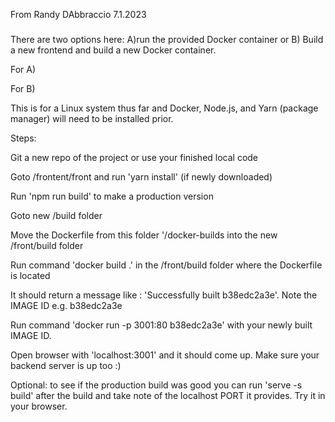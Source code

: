 From Randy DAbbraccio 7.1.2023
###

There are two options here: A)run the provided Docker container or B) Build a new frontend and build a new Docker container.

For A) 




For B)

This is for a Linux system thus far and Docker, Node.js, and Yarn (package manager) will need to be installed prior.

Steps:

Git a new repo of the project or use your finished local code

Goto /frontent/front and run 'yarn install' (if newly downloaded)

Run 'npm run build' to make a production version

Goto new /build folder

Move the Dockerfile from this folder '/docker-builds into the new /front/build folder

Run command 'docker build .' in the /front/build folder where the Dockerfile is located

It should return a message like : 'Successfully built b38edc2a3e'. Note the IMAGE ID e.g. b38edc2a3e

Run command 'docker run -p 3001:80 b38edc2a3e' with your newly built IMAGE ID.

Open browser with 'localhost:3001' and it should come up. Make sure your backend server is up too :)

Optional: to see if the production build was good you can run 'serve -s build' after the build and take note of the localhost PORT it provides. Try it in your browser.